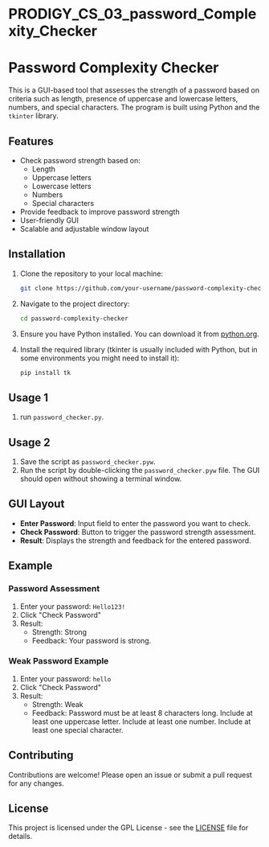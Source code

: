 # PRODIGY_CS_03_password_Complexity_Checker

# Password Complexity Checker

This is a GUI-based tool that assesses the strength of a password based on criteria such as length, presence of uppercase and lowercase letters, numbers, and special characters. The program is built using Python and the `tkinter` library.

## Features

- Check password strength based on:
  - Length
  - Uppercase letters
  - Lowercase letters
  - Numbers
  - Special characters
- Provide feedback to improve password strength
- User-friendly GUI
- Scalable and adjustable window layout

## Installation

1. Clone the repository to your local machine:

   ```bash
   git clone https://github.com/your-username/password-complexity-checker.git
   ```

2. Navigate to the project directory:

   ```bash
   cd password-complexity-checker
   ```

3. Ensure you have Python installed. You can download it from [python.org](https://www.python.org/downloads/).

4. Install the required library (tkinter is usually included with Python, but in some environments you might need to install it):

   ```bash
   pip install tk
   ```
## Usage 1

1. run `password_checker.py`.

## Usage 2

1. Save the script as `password_checker.pyw`.
2. Run the script by double-clicking the `password_checker.pyw` file. The GUI should open without showing a terminal window.

## GUI Layout

- **Enter Password**: Input field to enter the password you want to check.
- **Check Password**: Button to trigger the password strength assessment.
- **Result**: Displays the strength and feedback for the entered password.

## Example

### Password Assessment

1. Enter your password: `Hello123!`
2. Click "Check Password"
3. Result: 
   - Strength: Strong
   - Feedback: Your password is strong.

### Weak Password Example

1. Enter your password: `hello`
2. Click "Check Password"
3. Result: 
   - Strength: Weak
   - Feedback: Password must be at least 8 characters long. Include at least one uppercase letter. Include at least one number. Include at least one special character.

## Contributing

Contributions are welcome! Please open an issue or submit a pull request for any changes.

## License

This project is licensed under the GPL License - see the [LICENSE](LICENSE) file for details.

